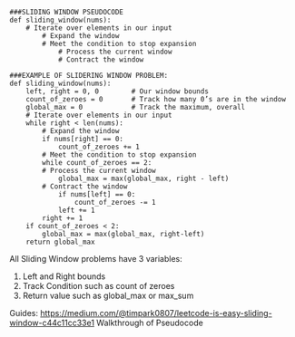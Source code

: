 ```
###SLIDING WINDOW PSEUDOCODE
def sliding_window(nums):
    # Iterate over elements in our input
        # Expand the window
        # Meet the condition to stop expansion
            # Process the current window   
            # Contract the window
```

```
###EXAMPLE OF SLIDERING WINDOW PROBLEM:
def sliding_window(nums):
    left, right = 0, 0        # Our window bounds
    count_of_zeroes = 0       # Track how many 0’s are in the window
    global_max = 0            # Track the maximum, overall
    # Iterate over elements in our input
    while right < len(nums):
        # Expand the window 
        if nums[right] == 0:        
            count_of_zeroes += 1
        # Meet the condition to stop expansion
        while count_of_zeroes == 2:
        # Process the current window
            global_max = max(global_max, right - left)
        # Contract the window
            if nums[left] == 0:
                count_of_zeroes -= 1
            left += 1
        right += 1
    if count_of_zeroes < 2:
        global_max = max(global_max, right-left)
    return global_max
```

All Sliding Window problems have 3 variables:
1. Left and Right bounds
2. Track Condition such as count of zeroes
3. Return value such as global_max or max_sum

Guides:
https://medium.com/@timpark0807/leetcode-is-easy-sliding-window-c44c11cc33e1
Walkthrough of Pseudocode